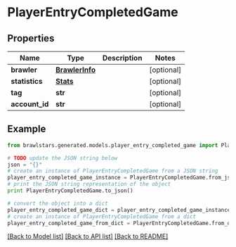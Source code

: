 # PlayerEntryCompletedGame


## Properties
Name | Type | Description | Notes
------------ | ------------- | ------------- | -------------
**brawler** | [**BrawlerInfo**](BrawlerInfo.md) |  | [optional] 
**statistics** | [**Stats**](Stats.md) |  | [optional] 
**tag** | **str** |  | [optional] 
**account_id** | **str** |  | [optional] 

## Example

```python
from brawlstars.generated.models.player_entry_completed_game import PlayerEntryCompletedGame

# TODO update the JSON string below
json = "{}"
# create an instance of PlayerEntryCompletedGame from a JSON string
player_entry_completed_game_instance = PlayerEntryCompletedGame.from_json(json)
# print the JSON string representation of the object
print PlayerEntryCompletedGame.to_json()

# convert the object into a dict
player_entry_completed_game_dict = player_entry_completed_game_instance.to_dict()
# create an instance of PlayerEntryCompletedGame from a dict
player_entry_completed_game_from_dict = PlayerEntryCompletedGame.from_dict(player_entry_completed_game_dict)
```
[[Back to Model list]](../README.md#documentation-for-models) [[Back to API list]](../README.md#documentation-for-api-endpoints) [[Back to README]](../README.md)


